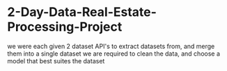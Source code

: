 # 2-Day-Data-Real-Estate-Processing-Project

we were each given 2 dataset API's to extract datasets from, and merge them into a single dataset
we are required to clean the data, and choose a model that best suites the dataset
